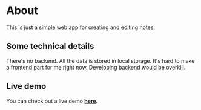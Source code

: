 # About
This is just a simple web app for creating and editing notes.

## Some technical details
There's no backend. All the data is stored in local storage.
It's hard to make a frontend part for me right now. Developing backend would be overkill.

## Live demo
You can check out a live demo <b>[here](http://showposts.rf.gd)<b>.

